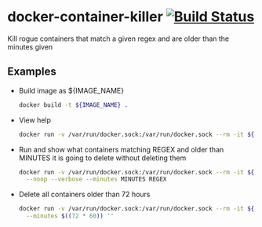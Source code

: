 # docker-container-killer [![Build Status](https://travis-ci.org/aebm/docker-container-killer.svg)](https://travis-ci.org/aebm/docker-container-killer)
Kill rogue containers that match a given regex and are older than the minutes given

## Examples

* Build image as ${IMAGE_NAME}

  ```bash
  docker build -t ${IMAGE_NAME} .
  ```

* View help

  ```bash
  docker run -v /var/run/docker.sock:/var/run/docker.sock --rm -it ${IMAGE_NAME} --help
  ```

* Run and show what containers matching REGEX and older than MINUTES it is going to delete without deleting them

  ```bash
  docker run -v /var/run/docker.sock:/var/run/docker.sock --rm -it ${IMAGE_NAME} \
    --noop --verbose --minutes MINUTES REGEX
  ```
  
* Delete all containers older than 72 hours
  
  ```bash
  docker run -v /var/run/docker.sock:/var/run/docker.sock --rm -it ${IMAGE_NAME} \
    --minutes $((72 * 60)) ''
  ```
